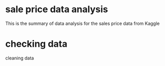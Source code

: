 # sale price data analysis
This is the summary of data analysis for the sales price data from Kaggle
# checking data
cleaning data
